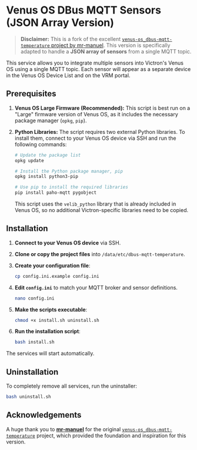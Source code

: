 # Venus OS DBus MQTT Sensors (JSON Array Version)

> **Disclaimer:** This is a fork of the excellent [`venus-os_dbus-mqtt-temperature` project by mr-manuel](https://github.com/mr-manuel/venus-os_dbus-mqtt-temperature). This version is specifically adapted to handle a **JSON array of sensors** from a single MQTT topic.

This service allows you to integrate multiple sensors into Victron's Venus OS using a single MQTT topic. Each sensor will appear as a separate device in the Venus OS Device List and on the VRM portal.

## Prerequisites

1.  **Venus OS Large Firmware (Recommended):** This script is best run on a "Large" firmware version of Venus OS, as it includes the necessary package manager (`opkg`, `pip`).

2.  **Python Libraries:** The script requires two external Python libraries. To install them, connect to your Venus OS device via SSH and run the following commands:
    ```bash
    # Update the package list
    opkg update
    
    # Install the Python package manager, pip
    opkg install python3-pip
    
    # Use pip to install the required libraries
    pip install paho-mqtt pygobject
    ```
    This script uses the `velib_python` library that is already included in Venus OS, so no additional Victron-specific libraries need to be copied.

## Installation

1.  **Connect to your Venus OS device** via SSH.

2.  **Clone or copy the project files** into `/data/etc/dbus-mqtt-temperature`.

3.  **Create your configuration file**:
    ```bash
    cp config.ini.example config.ini
    ```

4.  **Edit `config.ini`** to match your MQTT broker and sensor definitions.
    ```bash
    nano config.ini
    ```

5.  **Make the scripts executable**:
    ```bash
    chmod +x install.sh uninstall.sh
    ```

6.  **Run the installation script**:
    ```bash
    bash install.sh
    ```

The services will start automatically.

## Uninstallation

To completely remove all services, run the uninstaller:
```bash
bash uninstall.sh
```

## Acknowledgements

A huge thank you to **[mr-manuel](https://github.com/mr-manuel)** for the original [`venus-os_dbus-mqtt-temperature`](https://github.com/mr-manuel/venus-os_dbus-mqtt-temperature) project, which provided the foundation and inspiration for this version.
